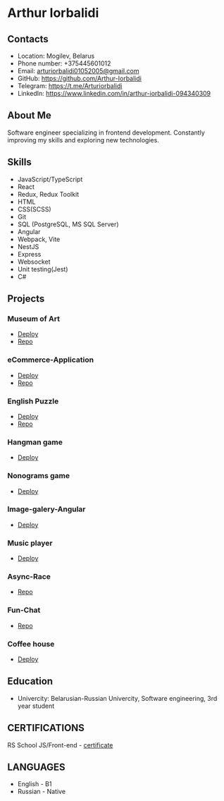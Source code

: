 # Arthur Iorbalidi

## Contacts

* Location: Mogilev, Belarus
* Phone number: +375445601012
* Email: arturiorbalidi01052005@gmail.com
* GitHub: https://github.com/Arthur-Iorbalidi
* Telegram: https://t.me/Arturiorbalidi
* LinkedIn: https://www.linkedin.com/in/arthur-iorbalidi-094340309

## About Me

Software engineer specializing in frontend development. Constantly improving my skills and exploring new technologies.

## Skills

* JavaScript/TypeScript
* React
* Redux, Redux Toolkit
* HTML
* CSS(SСSS)
* Git
* SQL (PostgreSQL, MS SQL Server)
* Angular
* Webpack, Vite
* NestJS
* Express
* Websocket
* Unit testing(Jest)
* C#

## Projects

### Museum of Art
* [Deploy](https://museum-of-art.netlify.app)
* [Repo](https://github.com/Arthur-Iorbalidi/Museum-of-Art)
### eCommerce-Application
* [Deploy](https://code-crafters-ecommerce.netlify.app/)
* [Repo](https://github.com/Arthur-Iorbalidi/eCommerce-Application)
### English Puzzle
* [Deploy](https://arthur-iorbalidi.github.io/EnglishPuzzle/rss-puzzle/dist/)
* [Repo](https://github.com/Arthur-Iorbalidi/EnglishPuzzle)
### Hangman game
* [Deploy](https://arthur-iorbalidi.github.io/Hangman/html/index.html)
### Nonograms game
* [Deploy](https://arthur-iorbalidi.github.io/Nonograms/nonograms/html/index.html)
### Image-galery-Angular
* [Deploy](https://image-galery-angular.netlify.app/)
### Music player
* [Deploy](https://arthur-iorbalidi.github.io/MusicPlayer/)
### Async-Race
* [Repo](https://github.com/Arthur-Iorbalidi/Async-Race)
### Fun-Chat
* [Repo](https://github.com/Arthur-Iorbalidi/Fun-Chat/)
### Coffee house
* [Deploy](https://arthur-iorbalidi.github.io/CoffeeHouse/coffee-house/html/index.html)

## Education

* Univercity: Belarusian-Russian Univercity, Software engineering, 3rd year student

## CERTIFICATIONS

RS School JS/Front-end - [certificate](https://app.rs.school/certificate/617gxi8s)

## LANGUAGES

* English - B1
* Russian - Native
